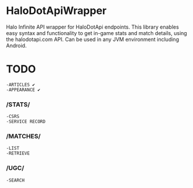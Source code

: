 # HaloDotApiWrapper
Halo Infinite API wrapper for HaloDotApi endpoints. This library enables easy syntax and functionality to get in-game stats and match details, using the halodotapi.com API. Can be used in any JVM environment including Android.

# TODO
    -ARTICLES ✔️
    -APPEARANCE ✔️
### /STATS/
    -CSRS
    -SERVICE RECORD
### /MATCHES/
    -LIST
    -RETRIEVE
### /UGC/
    -SEARCH
